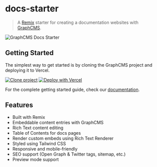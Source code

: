 # docs-starter

> A [Remix](https://remix.run/) starter for creating a documentation websites with [GraphCMS](https://graphcms.com).

![GraphCMS Docs Starter](https://user-images.githubusercontent.com/950181/154275008-7284677d-f319-42ce-b88b-b5e11b914645.png)

## Getting Started

The simplest way to get started is by cloning the GraphCMS project and deploying it to Vercel.

[![Clone project](https://graphcms.com/button)](https://app.graphcms.com/clone/1bc5b8c08db04e629d98dc54d6bfe5e5) [![Deploy with Vercel](https://vercel.com/button)](https://vercel.com/new/clone?repository-url=https%3A%2F%2Fgithub.com%2FGraphCMS%2Fdocs-starter&env=GRAPHCMS_ENDPOINT,GRAPHCMS_PREVIEW_TOKEN,PREVIEW_SECRET&envDescription=The%20Enviroment%20variables%20for%20the%20project&envLink=https%3A%2F%2Fdocs.withheadlesscms.com%2Fgetting-started&demo-title=Documentation%20Starter%20Demo&demo-description=See%20the%20docs%20starter%20in%20action!&demo-url=https%3A%2F%2Fdocs.withheadlesscms.com&demo-image=https%3A%2F%2Fuser-images.githubusercontent.com%2F950181%2F154275008-7284677d-f319-42ce-b88b-b5e11b914645.png)

For the complete getting started guide, check our [documentation](https://docs.withheadlesscms.com/getting-started).

## Features

- Built with Remix
- Embeddable content entries with GraphCMS
- Rich Text content editing
- Table of Contents for docs pages
- Render custom embeds using Rich Text Renderer
- Styled using Tailwind CSS
- Responsive and mobile-friendly
- SEO support (Open Graph & Twitter tags, sitemap, etc.)
- Preview mode support
